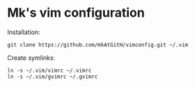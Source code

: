 # Mk's vim configuration

Installation:

    git clone https://github.com/mkAtGitH/vimconfig.git ~/.vim

Create symlinks:

    ln -s ~/.vim/vimrc ~/.vimrc
    ln -s ~/.vim/gvimrc ~/.gvimrc
